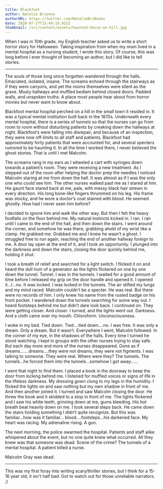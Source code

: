 ```yaml
---
title: Blackfoot
author: Natalie Brianne
authorURL: https://twitter.com/NatalieBriBooks
date: 2020-07-27T15:49:19.932Z
thumbnail: /src/content/assets/haunted-house-on-hill.jpg
---
```


When I was in 10th grade, my English teacher asked us to write a short horror story for Halloween. Taking inspiration from when my mom lived in a mental hospital as a nursing student, I wrote this story. Of course, this was long before I ever thought of becoming an author, but I did like to tell stories. 


---
The souls of those long since forgotten wandered through the halls. Emaciated, isolated, insane. The screams echoed through the stairways as if they were canyons, and yet the rooms themselves were silent as the grave. Musty hallways and muffled bedlam behind closed doors. Padded walls, and unspoken truths. A place most people hear about from horror movies but never want to know about. 

Blackfoot mental hospital perched on a hill in the small town it resided in. It was a typical mental institution built back in the 1870s. Underneath every mental hospital, there is a series of tunnels so that the nurses can go from room to room without disturbing patients by creaking down the hallways at night. Blackfoot’s were falling into disrepair, and because of an inspection, they were now off-limits to all staff and patients. Blackfoot had approximately forty patients that were accounted for, and several specters rumored to be haunting it. In all the time I worked there, I never believed the ghost stories. That is until I met Malcolm. 

The screams rang in my ears as I wheeled a cart with syringes down towards a patient’s room. They were receiving a new treatment. As I stepped out of the room after helping the doctor prep the needles I noticed Malcolm staring at me from down the hall. It was almost as if I was the only one who could see him. The other nurses walked past me as I stared at him. His gaunt face stared back at me, pale, with messy black hair strewn in every direction. His long bone-like fingers thrummed on his leg. His frame was stocky, and he wore a doctor’s coat stained with blood. He seemed ghostly. How had I never seen him before? 

I decided to ignore him and walk the other way. But then I felt the heavy footfalls on the floor behind me. My natural instincts kicked in. I ran. I ran until I came to the end of the hall, and then down the stairs. I went around the corner, and somehow he was there, grabbing ahold of my wrist like a clamp. He grabbed me. Grabbed me and I knew he wasn’t a ghost. I struggled free to run again, reaching the end of another hallway foreign to me. A door lay open at the end of it, and I took an opportunity. I plunged into the darkness and down the stairs, closing the door quickly behind me, holding it shut. 

I took a breath of relief and searched for a light switch. I flicked it on and heard the dull hum of a generator as the lights flickered on one by one down the tunnel. Tunnel. I was in the tunnels. I waited for a good amount of time before I released my grip on the door handle and opened it. I opened it...I...no. It was locked. I was locked in the tunnels. The air stifled my lungs and my mind raced. Malcolm couldn’t be a specter. He was real. But there were no records of him. I only knew his name from the rusted badge on his front pocket. I wandered down the tunnels searching for some way out. I heard footsteps behind me but didn’t dare look back. I continued on. They were getting closer. And closer. I turned, and the lights went out. Darkness. And a cloth came over my mouth. Chloroform. Unconsciousness. 

I woke in my bed. Tied down. Tied....tied down....no. I was free. It was only a dream. Only a dream. But it wasn’t. Everywhere I went, Malcolm followed. In the corner of my eye, in the shadows of the halls. Every time I turned he stood watching. I kept in groups with the other nurses trying to stay safe. But each day more and more of the nurses disappeared. Gone as if dreams.......dreams....they were not dreams, they were not figments. I was talking to someone. They were real. Where were they? The tunnels. The tunnels...he forced them into the tunnels...somehow I got away...... 

I went that night to find them. I placed a book in the doorway to keep the door from locking behind me. I listened for muffled voices or signs of life in the lifeless darkness. My dressing gown clung to my legs in the humidity. I flicked the lights on and saw nothing but my own shadow in front of me. And then another joined it. I turned and saw Malcolm closing the door. He threw the book and it skidded to a stop in front of me. The lights flickered and I saw his white teeth, grinning down at me, gums bleeding. His hot breath beat heavily down on me. I took several steps back. He came down the stairs holding something I didn’t quite recognize. But this was familiar...how was it familiar... blood….footsteps...his darkened face. My heart was racing. My adrenaline rising. A gun.

The next morning, the police swarmed the hospital. Patients and staff alike whispered about the event, but no one quite knew what occurred. All they knew was that someone was dead. Scene of the crime? The tunnels of a mental hospital. A patient killed a nurse. 


Malcolm Gray was dead. 

---
This was my first foray into writing scary/thriller stories, but I think for a 15-16 year old, it isn't half bad. Got to watch out for those unreliable narrators. ;)
